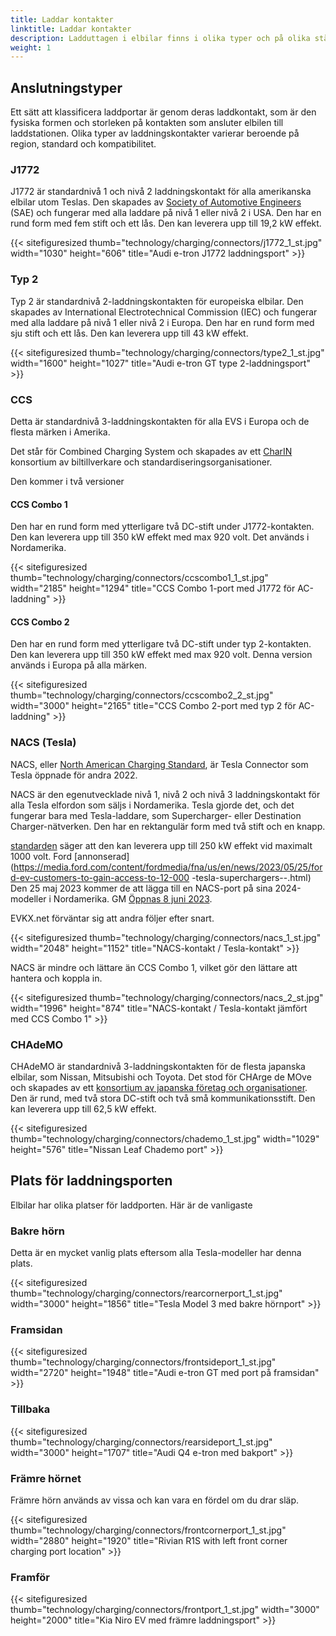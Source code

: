 ```yaml
---
title: Laddar kontakter
linktitle: Laddar kontakter
description: Ladduttagen i elbilar finns i olika typer och på olika ställen.
weight: 1
---
```

<!-- markdownlint-disable MD033 -->
## Anslutningstyper

Ett sätt att klassificera laddportar är genom deras laddkontakt, som är den fysiska formen och storleken på kontakten som ansluter elbilen till laddstationen. Olika typer av laddningskontakter varierar beroende på region, standard och kompatibilitet.

### J1772

J1772 är standardnivå 1 och nivå 2 laddningskontakt för alla amerikanska elbilar utom Teslas. Den skapades av [Society of Automotive Engineers](https://www.sae.org/standards/content/j1772_201710/) (SAE) och fungerar med alla laddare på nivå 1 eller nivå 2 i USA. Den har en rund form med fem stift och ett lås. Den kan leverera upp till 19,2 kW effekt.

{{< sitefiguresized thumb="technology/charging/connectors/j1772_1_st.jpg" width="1030" height="606" title="Audi e-tron J1772 laddningsport" >}}

### Typ 2

Typ 2 är standardnivå 2-laddningskontakten för europeiska elbilar. Den skapades av International Electrotechnical Commission (IEC) och fungerar med alla laddare på nivå 1 eller nivå 2 i Europa. Den har en rund form med sju stift och ett lås. Den kan leverera upp till 43 kW effekt.

{{< sitefiguresized thumb="technology/charging/connectors/type2_1_st.jpg" width="1600" height="1027" title="Audi e-tron GT type 2-laddningsport" >}}

### CCS

Detta är standardnivå 3-laddningskontakten för alla EVS i Europa och de flesta märken i Amerika.

Det står för Combined Charging System och skapades av ett [CharIN](https://www.charin.global/) konsortium av biltillverkare och standardiseringsorganisationer.

Den kommer i två versioner

#### CCS Combo 1

Den har en rund form med ytterligare två DC-stift under J1772-kontakten. Den kan leverera upp till 350 kW effekt med max 920 volt. Det används i Nordamerika.

{{< sitefiguresized thumb="technology/charging/connectors/ccscombo1_1_st.jpg" width="2185" height="1294" title="CCS Combo 1-port med J1772 för AC-laddning" >}}

#### CCS Combo 2

Den har en rund form med ytterligare två DC-stift under typ 2-kontakten. Den kan leverera upp till 350 kW effekt med max 920 volt. Denna version används i Europa på alla märken.

{{< sitefiguresized thumb="technology/charging/connectors/ccscombo2_2_st.jpg" width="3000" height="2165" title="CCS Combo 2-port med typ 2 för AC-laddning" >}}

### NACS (Tesla)

NACS, eller [North American Charging Standard](https://www.tesla.com/blog/opening-north-american-charging-standard), är Tesla Connector som Tesla öppnade för andra 2022.

NACS är den egenutvecklade nivå 1, nivå 2 och nivå 3 laddningskontakt för alla Tesla elfordon som säljs i Nordamerika. Tesla gjorde det, och det fungerar bara med Tesla-laddare, som Supercharger- eller Destination Charger-nätverken. Den har en rektangulär form med två stift och en knapp.

[standarden](https://tesla-cdn.thron.com/static/HXVNIC_North_American_Charging_Standard_Technical_Specification_TS-0023666_HFTPKZ.pdf) säger att den kan leverera upp till 250 kW effekt vid maximalt 1000 volt. Ford [annonserad](https://media.ford.com/content/fordmedia/fna/us/en/news/2023/05/25/ford-ev-customers-to-gain-access-to-12-000 -tesla-superchargers--.html) Den 25 maj 2023 kommer de att lägga till en NACS-port på sina 2024-modeller i Nordamerika. GM [Öppnas 8 juni 2023](https://news.gm.com/newsroom.detail.html/Pages/news/us/en/2023/jun/0608-gm.html).

EVKX.net förväntar sig att andra följer efter snart.

{{< sitefiguresized thumb="technology/charging/connectors/nacs_1_st.jpg" width="2048" height="1152" title="NACS-kontakt / Tesla-kontakt" >}}

NACS är mindre och lättare än CCS Combo 1, vilket gör den lättare att hantera och koppla in.

{{< sitefiguresized thumb="technology/charging/connectors/nacs_2_st.jpg" width="1996" height="874" title="NACS-kontakt / Tesla-kontakt jämfört med CCS Combo 1" >}}

### CHAdeMO

CHAdeMO är standardnivå 3-laddningskontakten för de flesta japanska elbilar, som Nissan, Mitsubishi och Toyota. Det stod för CHArge de MOve och skapades av ett [konsortium av japanska företag och organisationer](https://www.chademo.com/). Den är rund, med två stora DC-stift och två små kommunikationsstift. Den kan leverera upp till 62,5 kW effekt.

{{< sitefiguresized thumb="technology/charging/connectors/chademo_1_st.jpg" width="1029" height="576" title="Nissan Leaf Chademo port" >}}

## Plats för laddningsporten

Elbilar har olika platser för laddporten. Här är de vanligaste

### Bakre hörn

Detta är en mycket vanlig plats eftersom alla Tesla-modeller har denna plats.

{{< sitefiguresized thumb="technology/charging/connectors/rearcornerport_1_st.jpg" width="3000" height="1856" title="Tesla Model 3 med bakre hörnport" >}}

### Framsidan

{{< sitefiguresized thumb="technology/charging/connectors/frontsideport_1_st.jpg" width="2720" height="1948" title="Audi e-tron GT med port på framsidan" >}}

### Tillbaka

{{< sitefiguresized thumb="technology/charging/connectors/rearsideport_1_st.jpg" width="3000" height="1707" title="Audi Q4 e-tron med bakport" >}}

### Främre hörnet

Främre hörn används av vissa och kan vara en fördel om du drar släp.

{{< sitefiguresized thumb="technology/charging/connectors/frontcornerport_1_st.jpg" width="2880" height="1920" title="Rivian R1S with left front corner charging port location" >}}

### Framför

{{< sitefiguresized thumb="technology/charging/connectors/frontport_1_st.jpg" width="3000" height="2000" title="Kia Niro EV med främre laddningsport" >}}
